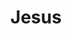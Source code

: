 ---
cc-type: hashtag
title: "Jesus"
hashtag: jesus
tags:
  - Christianity
  - Human Being
  - dead at the moment
  - God
---